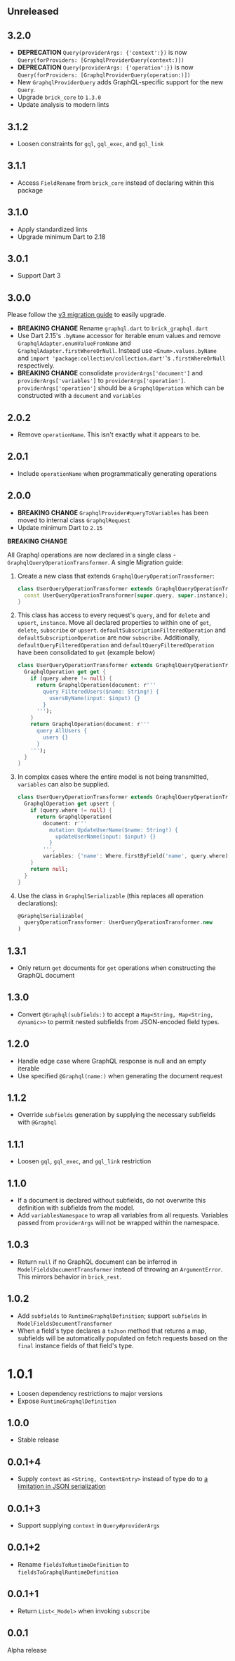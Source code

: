 ## Unreleased

## 3.2.0

- **DEPRECATION** `Query(providerArgs: {'context':})` is now `Query(forProviders: [GraphqlProviderQuery(context:)])`
- **DEPRECATION** `Query(providerArgs: {'operation':})` is now `Query(forProviders: [GraphqlProviderQuery(operation:)])`
- New `GraphqlProviderQuery` adds GraphQL-specific support for the new `Query`.
- Upgrade `brick_core` to `1.3.0`
- Update analysis to modern lints

## 3.1.2

- Loosen constraints for `gql`, `gql_exec`, and `gql_link`

## 3.1.1

- Access `FieldRename` from `brick_core` instead of declaring within this package

## 3.1.0

- Apply standardized lints
- Upgrade minimum Dart to 2.18

## 3.0.1

- Support Dart 3

## 3.0.0

Please follow the [v3 migration guide](https://github.com/GetDutchie/brick/issues/325) to easily upgrade.

- **BREAKING CHANGE** Rename `graphql.dart` to `brick_graphql.dart`
- Use Dart 2.15's `.byName` accessor for iterable enum values and remove `GraphqlAdapter.enumValueFromName` and `GraphqlAdapter.firstWhereOrNull`. Instead use `<Enum>.values.byName` and `import 'package:collection/collection.dart'`'s `.firstWhereOrNull` respectively.
- **BREAKING CHANGE** consolidate `providerArgs['document']` and `providerArgs['variables']` to `providerArgs['operation']`. `providerArgs['operation']` should be a `GraphqlOperation` which can be constructed with a `document` and `variables`

## 2.0.2

- Remove `operationName`. This isn't exactly what it appears to be.

## 2.0.1

- Include `operationName` when programmatically generating operations

## 2.0.0

- **BREAKING CHANGE** `GraphqlProvider#queryToVariables` has been moved to internal class `GraphqlRequest`
- Update minimum Dart to `2.15`

**BREAKING CHANGE**

All Graphql operations are now declared in a single class - `GraphqlQueryOperationTransformer`. A single Migration guide:

1. Create a new class that extends `GraphqlQueryOperationTransformer`:
   ```dart
   class UserQueryOperationTransformer extends GraphqlQueryOperationTransformer {
     const UserQueryOperationTransformer(super.query, super.instance);
   }
   ```
1. This class has access to every request's `query`, and for `delete` and `upsert`, `instance`. Move all declared properties to within one of `get`, `delete`, `subscribe` or `upsert`. `defaultSubscriptionFilteredOperation` and `defaultSubscriptionOperation` are now `subscribe`. Additionally, `defaultQueryFilteredOperation` and `defaultQueryFilteredOperation` have been consolidated to `get` (example below)
   ```dart
   class UserQueryOperationTransformer extends GraphqlQueryOperationTransformer {
     GraphqlOperation get get {
       if (query.where != null) {
         return GraphqlOperation(document: r'''
           query FilteredUsers($name: String!) {
             usersByName(input: $input) {}
           }
         ''');
       }
       return GraphqlOperation(document: r'''
         query AllUsers {
           users {}
         }
       ''');
     }
   }
   ```
1. In complex cases where the entire model is not being transmitted, `variables` can also be supplied.
   ```dart
   class UserQueryOperationTransformer extends GraphqlQueryOperationTransformer {
     GraphqlOperation get upsert {
       if (query.where != null) {
         return GraphqlOperation(
           document: r'''
             mutation UpdateUserName($name: String!) {
               updateUserName(input: $input) {}
             }
           ''',
           variables: {'name': Where.firstByField('name', query.where)});
       }
       return null;
     }
   }
   ```
1. Use the class in `GraphqlSerializable` (this replaces all operation declarations):
   ```dart
   @GraphqlSerializable(
     queryOperationTransformer: UserQueryOperationTransformer.new
   )
   ```

## 1.3.1

- Only return `get` documents for `get` operations when constructing the GraphQL document

## 1.3.0

- Convert `@Graphql(subfields:)` to accept a `Map<String, Map<String, dynamic>>` to permit nested subfields from JSON-encoded field types.

## 1.2.0

- Handle edge case where GraphQL response is null and an empty iterable
- Use specified `@Graphql(name:)` when generating the document request

## 1.1.2

- Override `subfields` generation by supplying the necessary subfields with `@Graphql`

## 1.1.1

- Loosen `gql`, `gql_exec`, and `gql_link` restriction

## 1.1.0

- If a document is declared without subfields, do not overwrite this definition with subfields from the model.
- Add `variablesNamespace` to wrap all variables from all requests. Variables passed from `providerArgs` will not be wrapped within the namespace.

## 1.0.3

- Return `null` if no GraphQL document can be inferred in `ModelFieldsDocumentTransformer` instead of throwing an `ArgumentError`. This mirrors behavior in `brick_rest`.

## 1.0.2

- Add `subfields` to `RuntimeGraphqlDefinition`; support `subfields` in `ModelFieldsDocumentTransformer`
- When a field's type declares a `toJson` method that returns a map, subfields will be automatically populated on fetch requests based on the `final` instance fields of that field's type.

# 1.0.1

- Loosen dependency restrictions to major versions
- Expose `RuntimeGraphqlDefinition`

## 1.0.0

- Stable release

## 0.0.1+4

- Supply `context` as `<String, ContextEntry>` instead of type do to [a limitation in JSON serialization](https://stackoverflow.com/a/70538460)

## 0.0.1+3

- Support supplying `context` in `Query#providerArgs`

## 0.0.1+2

- Rename `fieldsToRuntimeDefinition` to `fieldsToGraphqlRuntimeDefinition`

## 0.0.1+1

- Return `List<_Model>` when invoking `subscribe`

## 0.0.1

Alpha release
